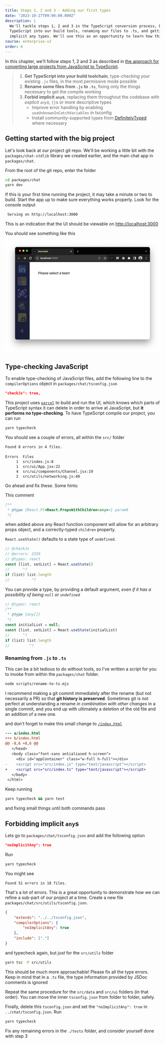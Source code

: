 ```yaml
---
title: Steps 1, 2 and 3 - Adding our first types
date: "2023-10-27T09:00:00.000Z"
description: |
  We'll tackle steps 1, 2 and 3 in the TypeScript conversion process, by integrating
  TypeScript into our build tools, renaming our files to .ts, and getting rid of any
  implicit any types. We'll use this as an opportunity to learn how this kind of change can be made in many small PRs over a long period of time, as is common in large projects.
course: enterprise-v2
order: 6
---
```


In this chapter, we'll follow steps 1, 2 and 3 as described in [the approach for converting large projects from JavaScript to TypeScript](../05-converting-to-ts/#an-overview-of-the-approach).

> 1. **Get TypeScript into your build toolchain**, type-checking your existing `.js` files, in the most permissive mode possible
> 1. **Rename some files from `.js` to `.ts`**, fixing only the things necessary to get the compile working
> 1. **Forbid implicit `any`s**, replacing them throughout the codebase with _explicit `any`s_, `{}`s or more descriptive types
>    - Improve error handling by enabling `useUnknownInCatchVariables` in tsconfig
>    - Install community-supported types from [DefinitelyTyped](https://github.com/DefinitelyTyped/DefinitelyTyped/) where necessary

## Getting started with the big project

Let's look back at our project git repo. We'll be working a little bit with the `packages/chat-stdlib` library we created earlier, and the main chat app in `packages/chat`.

From the root of the git repo, enter the folder

```sh
cd packages/chat
yarn dev
```

If this is your first time running the project, it may take a minute or two to build. Start the app up to make sure everything works properly. Look for the console output

```sh
 Serving on http://localhost:3000
```

This is an indication that the UI should be viewable on [http://localhost:3000](http://localhost:3000)

You should see something like this

![chat app home screen](./img/app-home.png)

## Type-checking JavaScript

To enable type-checking of JavaScript files, add the following line to the `compilerOptions` object in `packages/chat/tsconfig.json`

```json
"checkJs": true,
```

This project uses [`parcel`](https://parceljs.org/) to build and run the UI, which knows which parts of TypeScript syntax it can delete in order to arrive at JavaScript, but **it performs no type-checking**. To have TypeScript compile our project, you can run

```sh
yarn typecheck
```

You should see a couple of errors, all within the `src/` folder

```pre
Found 8 errors in 4 files.

Errors  Files
     1  src/index.js:8
     1  src/ui/App.jsx:22
     4  src/ui/components/Channel.jsx:19
     2  src/utils/networking.js:40
```

Go ahead and fix these. Some hints:

This comment

```js
/**
 * @type {React.FC<React.PropsWithChildren<any>>} param0 
 */
```

when added above any React function component will allow for an arbitrary props object, and a correctly-typed `children` property.

`React.useState()` defaults to a state type of `undefined`.

```js twoslash
// @checkJs
// @errors: 2339
// @types: react
const [list, setList] = React.useState()
//      ^?
if (list) list.length
//          ^?
```

 You can provide a type, by providing a default argument, _even if it has a possibility of being `null` or `undefined`_

```js twoslash
// @types: react
/**
 * @type {any[]}
 */
const initialList = null;
const [list, setList] = React.useState(initialList)
//      ^?
if (list) list.length
//         ^?
```

### Renaming from `.js` to `.ts`

This can be a bit tedious to do without tools, so I've written a script for you to invoke from within the `packages/chat` folder.

```sh
node scripts/rename-to-ts.mjs
```

I recommend making a git commit immediately after the rename (but not necessarily a PR) so that **git history is preserved**. Sometimes git is not perfect at understanding a rename _in combination with other changes_ in a single commit, and you end up with ultimately a deletion of the old file and an addition of a new one.

and don't forget to make this small change to [`/index.html`](/index.html)

```diff
--- a/index.html
+++ b/index.html
@@ -8,6 +8,6 @@
   </head>
   <body class="font-sans antialiased h-screen">
     <div id="appContainer" class="w-full h-full"></div>
-    <script src="src/index.js" type="text/javascript"></script>
+    <script src="src/index.ts" type="text/javascript"></script>
   </body>
 </html>
```

Keep running

```sh
yarn typecheck && yarn test
```

and fixing small things until both commands pass

## Forbidding implicit `any`s

Lets go to `packages/chat/tsconfig.json` and add the following option

```json
"noImplicitAny": true
```

Run

```sh
yarn typecheck
```

You might see

```pre
Found 51 errors in 18 files.
```

That's a lot of errors. This is a great opportunity to demonstrate how we can refine a sub-part of our project at a time. Create a new file `packages/chat/src/utils/tsconfig.json`.

```json
{
    "extends": "../../tsconfig.json",
    "compilerOptions": {
        "noImplicitAny": true
    },
    "include": ["."]
}
```

and typecheck again, but _just_ for the `src/utils` folder

```sh
yarn tsc -P src/utils
```

This should be much more approachable! Please fix all the type errors. Keep in mind that in a `.ts` file, the type information provided by JSDoc comments is ignored

Repeat the same procedure for the `src/data` and `src/ui` folders (in that order). You can move the inner `tsconfig.json` from folder to folder, safely.

Finally, delete this `tsconfig.json` and set the `"noImplicitAny": true` in `../chat/tsconfig.json`. Run

```sh
yarn typecheck
```

Fix any remaining errors in the `./tests` folder, and consider yourself done with step 3
